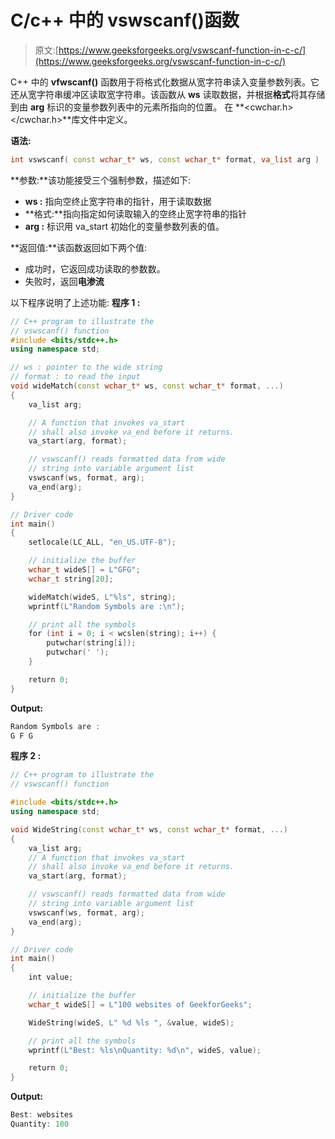 # C/c++ 中的 vswscanf()函数

> 原文:[https://www.geeksforgeeks.org/vswscanf-function-in-c-c/](https://www.geeksforgeeks.org/vswscanf-function-in-c-c/)

C++ 中的 **vfwscanf()** 函数用于将格式化数据从宽字符串读入变量参数列表。它还从宽字符串缓冲区读取宽字符串。该函数从 **ws** 读取数据，并根据**格式**将其存储到由 **arg** 标识的变量参数列表中的元素所指向的位置。
在 **<cwchar.h></cwchar.h>**库文件中定义。

**语法:**

```cpp
int vswscanf( const wchar_t* ws, const wchar_t* format, va_list arg )
```

**参数:**该功能接受三个强制参数，描述如下:

*   **ws :** 指向空终止宽字符串的指针，用于读取数据
*   **格式:**指向指定如何读取输入的空终止宽字符串的指针
*   **arg :** 标识用 va_start 初始化的变量参数列表的值。

**返回值:**该函数返回如下两个值:

*   成功时，它返回成功读取的参数数。
*   失败时，返回**电渗流**

以下程序说明了上述功能:
**程序 1 :**

```cpp
// C++ program to illustrate the
// vswscanf() function
#include <bits/stdc++.h>
using namespace std;

// ws : pointer to the wide string
// format : to read the input
void wideMatch(const wchar_t* ws, const wchar_t* format, ...)
{
    va_list arg;

    // A function that invokes va_start
    // shall also invoke va_end before it returns.
    va_start(arg, format);

    // vswscanf() reads formatted data from wide
    // string into variable argument list
    vswscanf(ws, format, arg);
    va_end(arg);
}

// Driver code
int main()
{
    setlocale(LC_ALL, "en_US.UTF-8");

    // initialize the buffer
    wchar_t wideS[] = L"GFG";
    wchar_t string[20];

    wideMatch(wideS, L"%ls", string);
    wprintf(L"Random Symbols are :\n");

    // print all the symbols
    for (int i = 0; i < wcslen(string); i++) {
        putwchar(string[i]);
        putwchar(' ');
    }

    return 0;
}
```

**Output:**

```cpp
Random Symbols are :
G F G

```

**程序 2 :**

```cpp
// C++ program to illustrate the
// vswscanf() function

#include <bits/stdc++.h>
using namespace std;

void WideString(const wchar_t* ws, const wchar_t* format, ...)
{
    va_list arg;
    // A function that invokes va_start
    // shall also invoke va_end before it returns.
    va_start(arg, format);

    // vswscanf() reads formatted data from wide
    // string into variable argument list
    vswscanf(ws, format, arg);
    va_end(arg);
}

// Driver code
int main()
{
    int value;

    // initialize the buffer
    wchar_t wideS[] = L"100 websites of GeekforGeeks";

    WideString(wideS, L" %d %ls ", &value, wideS);

    // print all the symbols
    wprintf(L"Best: %ls\nQuantity: %d\n", wideS, value);

    return 0;
}
```

**Output:**

```cpp
Best: websites
Quantity: 100

```